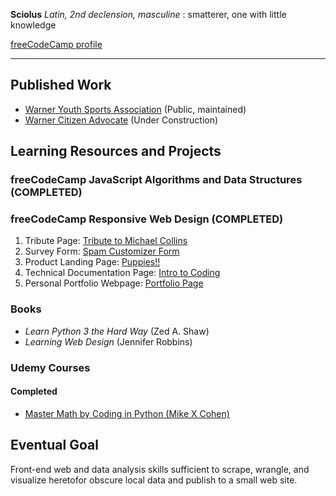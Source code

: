 **Sciolus** _Latin, 2nd declension, masculine_ : smatterer, one with little knowledge

[freeCodeCamp profile](https://www.freecodecamp.org/sciolus)

----

## Published Work
- [Warner Youth Sports Association](https://warnersports.org/) (Public, maintained)
- [Warner Citizen Advocate](https://warnercitizenadvocate.net/) (Under Construction)


## Learning Resources and Projects

### freeCodeCamp JavaScript Algorithms and Data Structures (COMPLETED)

### freeCodeCamp Responsive Web Design (COMPLETED)
1. Tribute Page: [Tribute to Michael Collins](https://codepen.io/sciolus/full/rNxKNgG)
2. Survey Form: [Spam Customizer Form](https://codepen.io/sciolus/full/bGEZpMy)
3. Product Landing Page: [Puppies!!](https://codepen.io/sciolus/full/yLJvXLy)
4. Technical Documentation Page: [Intro to Coding](https://codepen.io/sciolus/full/KKNGajq)
5. Personal Portfolio Webpage: [Portfolio Page](https://codepen.io/sciolus/full/mdOogNg)

### Books
- _Learn Python 3 the Hard Way_ (Zed A. Shaw)
- _Learning Web Design_ (Jennifer Robbins)

### Udemy Courses

#### Completed
- [Master Math by Coding in Python (Mike X Cohen)](https://www.udemy.com/course/math-with-python/)

## Eventual Goal
Front-end web and data analysis skills sufficient to scrape, wrangle, and visualize heretofor obscure local data and publish to a small web site.
